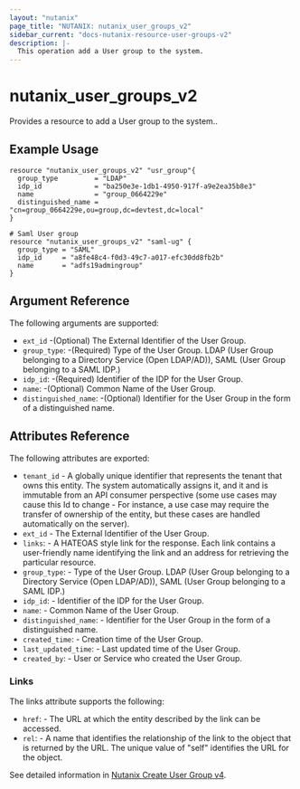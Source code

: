 ```yaml
---
layout: "nutanix"
page_title: "NUTANIX: nutanix_user_groups_v2"
sidebar_current: "docs-nutanix-resource-user-groups-v2"
description: |-
  This operation add a User group to the system.
---
```


# nutanix_user_groups_v2

Provides a resource to add a User group to the system..

## Example Usage

```hcl
resource "nutanix_user_groups_v2" "usr_group"{
  group_type         = "LDAP"
  idp_id             = "ba250e3e-1db1-4950-917f-a9e2ea35b8e3"
  name               = "group_0664229e"
  distinguished_name = "cn=group_0664229e,ou=group,dc=devtest,dc=local"
}

# Saml User group
resource "nutanix_user_groups_v2" "saml-ug" {
  group_type = "SAML"
  idp_id     = "a8fe48c4-f0d3-49c7-a017-efc30dd8fb2b"
  name       = "adfs19admingroup"
}

```

## Argument Reference

The following arguments are supported:

- `ext_id` -(Optional) The External Identifier of the User Group.
- `group_type`: -(Required) Type of the User Group. LDAP (User Group belonging to a Directory Service (Open LDAP/AD)), SAML (User Group belonging to a SAML IDP.)
- `idp_id`: -(Required) Identifier of the IDP for the User Group.
- `name`: -(Optional) Common Name of the User Group.
- `distinguished_name`: -(Optional) Identifier for the User Group in the form of a distinguished name.

## Attributes Reference

The following attributes are exported:

- `tenant_id` - A globally unique identifier that represents the tenant that owns this entity. The system automatically assigns it, and it and is immutable from an API consumer perspective (some use cases may cause this Id to change - For instance, a use case may require the transfer of ownership of the entity, but these cases are handled automatically on the server).
- `ext_id` - The External Identifier of the User Group.
- `links`: - A HATEOAS style link for the response. Each link contains a user-friendly name identifying the link and an address for retrieving the particular resource.
- `group_type`: - Type of the User Group. LDAP (User Group belonging to a Directory Service (Open LDAP/AD)), SAML (User Group belonging to a SAML IDP.)
- `idp_id`: - Identifier of the IDP for the User Group.
- `name`: - Common Name of the User Group.
- `distinguished_name`: - Identifier for the User Group in the form of a distinguished name.
- `created_time`: - Creation time of the User Group.
- `last_updated_time`: - Last updated time of the User Group.
- `created_by`: - User or Service who created the User Group.

### Links

The links attribute supports the following:

- `href`: - The URL at which the entity described by the link can be accessed.
- `rel`: - A name that identifies the relationship of the link to the object that is returned by the URL. The unique value of "self" identifies the URL for the object.

See detailed information in [Nutanix Create User Group v4](https://developers.nutanix.com/api-reference?namespace=iam&version=v4.0#tag/UserGroups/operation/createUserGroup).
